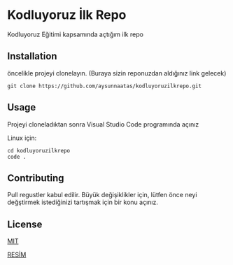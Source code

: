 
# Kodluyoruz İlk Repo

Kodluyoruz Eğitimi kapsamında açtığım ilk repo

## Installation

öncelikle projeyi clonelayın. (Buraya sizin reponuzdan aldığınız link gelecek)

```
git clone https://github.com/aysunnaatas/kodluyoruzilkrepo.git
```

## Usage

Projeyi cloneladıktan sonra Visual Studio Code programında açınız

Linux için:

```
cd kodluyoruzilkrepo
code .
```

## Contributing

Pull regustler kabul edilir. Büyük değişiklikler için, lütfen önce neyi değştirmek istediğinizi tartışmak için bir konu açınız.

## License

[MIT](https://choosealicense.com/licenses/mit/)


[RESİM](https://raw.githubusercontent.com/Kodluyoruz/taskforce/main/git/odev1/figures/markdown.png)